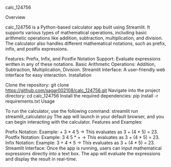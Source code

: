 calc_124756

Overview

calc_124756 is a Python-based calculator app built using Streamlit. It supports various types of mathematical operations, including basic arithmetic operations like addition, subtraction, multiplication, and division. The calculator also handles different mathematical notations, such as prefix, infix, and postfix expressions.

Features:
Prefix, Infix, and Postfix Notation Support: Evaluate expressions written in any of these notations.
Basic Arithmetic Operations: Addition, Subtraction, Multiplication, Division.
Streamlit Interface: A user-friendly web interface for easy interaction.
Installation

Clone the repository:
git clone https://github.com/sagar002108/calc_124756.git
Navigate into the project directory:
cd calc_124756
Install the required dependencies:
pip install -r requirements.txt
Usage

To run the calculator, use the following command:
streamlit run streamlit_calculator.py
The app will launch in your default browser, and you can begin interacting with the calculator.
Features and Examples:

Prefix Notation:
Example: + 3 * 4 5 → This evaluates as 3 + (4 * 5) = 23.
Postfix Notation:
Example: 3 4 5 * + → This evaluates as 3 + (4 * 5) = 23.
Infix Notation:
Example: 3 + 4 * 5 → This evaluates as 3 + (4 * 5) = 23.
Streamlit Interface:
Once the app is running, users can input mathematical expressions directly into a text box. The app will evaluate the expressions and display the result in real-time.


